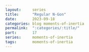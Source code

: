 ```yaml
---
layout:     series
title:      "Regular N-Gon"
date:       2023-09-18
categories: blog moments-of-inertia
permalink:  ":categories/:title/"
part:       17
series:     moments-of-inertia
tags:       moments-of-inertia
---
```


